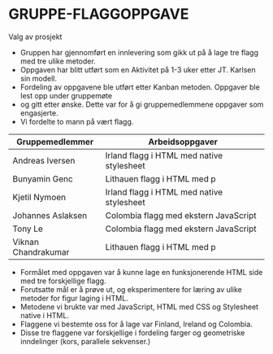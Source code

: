 # GRUPPE-FLAGGOPPGAVE
Valg av prosjekt

- Gruppen har gjennomført en innlevering som gikk ut på å lage tre flagg med tre ulike metoder.
- Oppgaven har blitt utført som en Aktivitet på 1-3 uker etter JT. Karlsen sin modell.
- Fordeling av oppgavene ble utført etter Kanban metoden. Oppgaver ble lest opp under gruppemøte
- og gitt etter ønske. Dette var for å gi gruppemedlemmene oppgaver som engasjerte. 
- Vi fordelte to mann på vært flagg.   

| Gruppemedlemmer     | Arbeidsoppgaver                           | 
|---------------------|-------------------------------------------|
| Andreas Iversen     | Irland flagg i HTML med native stylesheet |
| Bunyamin Genc       | Lithauen flagg i HTML med p               |
| Kjetil Nymoen       | Irland flagg i HTML med native stylesheet |
| Johannes Aslaksen   | Colombia flagg med ekstern JavaScript     |
| Tony Le             | Colombia flagg med ekstern JavaScript     |
| Viknan Chandrakumar | Lithauen flagg i HTML med p               |

- Formålet med oppgaven var å kunne lage en funksjonerende HTML side med tre forskjellige flagg.
- Forutsatte mål er å prøve ut, og eksperimentere for læring av ulike metoder for figur laging i HTML.
- Metodene vi brukte var med JavaScript, HTML med CSS og Stylesheet native i HTML.
- Flaggene vi bestemte oss for å lage var Finland, Ireland og Colombia.
- Disse tre flaggene var forskjellige i fordeling farger og geometriske inndelinger (kors, parallele sekvenser.)

